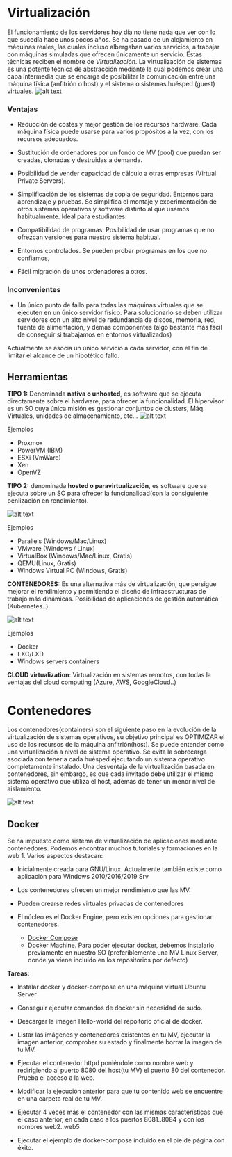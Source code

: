 # Virtualización

El funcionamiento de los servidores hoy día no tiene nada que ver con lo que sucedía hace unos pocos años. Se ha pasado de un alojamiento en máquinas reales, las cuales incluso albergaban varios servicios, a trabajar con máquinas simuladas que ofrecen únicamente un servicio. Estas técnicas reciben el nombre de *Virtualización*. La virtualización de sistemas es una potente técnica de abstracción mediante la cual podemos crear una capa intermedia que se encarga de posibilitar la comunicación entre una máquina física (anfitrión o host) y el sistema o sistemas huésped (guest) virtuales.
![alt text](../img/maquina-virtual.png)

### Ventajas

- Reducción de costes y mejor gestión de los recursos hardware. Cada máquina física puede usarse para varios propósitos a la vez, con los recursos adecuados.

- Sustitución de ordenadores por un fondo de MV (pool) que puedan ser creadas, clonadas y destruidas a demanda.

- Posibilidad de vender capacidad de cálculo a otras empresas (Virtual Private Servers).

- Simplificación de los sistemas de copia de seguridad. Entornos para aprendizaje y pruebas. Se simplifica el montaje y experimentación de otros sistemas operativos y software distinto al que usamos habitualmente. Ideal para estudiantes.

- Compatibilidad de programas. Posibilidad de usar programas que no ofrezcan versiones para nuestro sistema habitual.

- Entornos controlados. Se pueden probar programas en los que no confiamos,

- Fácil migración de unos ordenadores a otros.

### Inconvenientes

- Un único punto de fallo para todas las máquinas virtuales que se ejecuten en un único servidor físico. Para solucionarlo se deben utilizar servidores con un alto nivel de redundancia de discos, memoria, red, fuente de alimentación, y demás componentes (algo bastante más fácil de conseguir si trabajamos en entornos virtualizados)

Actualmente se asocia un único servicio a cada servidor, con el fin de limitar el alcance de un hipotético fallo.


## Herramientas

**TIPO 1:** Denominada **nativa o unhosted**, es software que se ejecuta directamente sobre el hardware, para ofrecer la funcionalidad. El hipervisor es un SO cuya única misión es gestionar conjuntos de clusters, Máq. Virtuales, unidades de almacenamiento, etc… 
![alt text](../img/v_nativa.png)

Ejemplos

* Proxmox
* PowerVM (IBM)
* ESXi (VmWare)
* Xen
* OpenVZ

**TIPO 2:** denominada **hosted o paravirtualización**, es software que se ejecuta sobre un SO para ofrecer la funcionalidad(con la consiguiente penlización en rendimiento). 

![alt text](../img/v_hosted.png)

Ejemplos

* Parallels (Windows/Mac/Linux)
* VMware (Windows / Linux)
* VirtualBox (Windows/Mac/Linux, Gratis)
* QEMU(Linux, Gratis)
* Windows Virtual PC (Windows, Gratis)

**CONTENEDORES:** Es una alternativa más de virtualización, que persigue mejorar el rendimiento y permitiendo el diseño de infraestructuras de trabajo más dinámicas. Posibilidad de aplicaciones de gestión automática (Kubernetes..)

![alt text](../img/contenedores.png)

Ejemplos

* Docker
* LXC/LXD
* Windows servers containers

**CLOUD virtualization**: Virtualización en sistemas remotos, con todas la ventajas del cloud computing (Azure, AWS, GoogleCloud..)

# Contenedores

Los contenedores(containers) son el siguiente paso en la evolución de la virtualización de sistemas operativos, su objetivo principal es OPTIMIZAR el uso de los recursos de la máquina anfitrión(host). Se puede entender como una virtualización a nivel de sistema operativo. Se evita la sobrecarga asociada con tener a cada huésped ejecutando un sistema operativo completamente instalado. Una desventaja de la virtualización basada en contenedores, sin embargo, es que cada invitado debe utilizar el mismo sistema operativo que utiliza el host, además de tener un menor nivel de aislamiento.

![alt text](../img/contenedores_2.png)

## Docker

Se ha impuesto como sistema de virtualización de aplicaciones mediante contenedores. Podemos encontrar muchos tutoriales y formaciones en la web 1. Varios aspectos destacan:

* Inicialmente creada para GNU/Linux. Actualmente también existe como aplicación para Windows 2010/2016/2019 Srv

* Los contenedores ofrecen un mejor rendimiento que las MV.

* Pueden crearse redes virtuales privadas de contenedores

* El núcleo es el Docker Engine, pero existen opciones para gestionar contenedores.

    - [Docker Compose](https://docs.docker.com/compose/) 
    - Docker Machine. Para poder ejecutar docker, debemos instalarlo previamente en nuestro SO (preferiblemente una MV Linux Server, donde ya viene incluido en los repositorios por defecto)

**Tareas:**

- Instalar docker y docker-compose en una máquina virtual Ubuntu Server

- Conseguir ejecutar comandos de docker sin necesidad de sudo.

- Descargar la imagen Hello-world del repoitorio oficial de docker.

- Listar las imágenes y contenedores existentes en tu MV, ejecutar la imagen anterior, comprobar su estado y finalmente borrar la imagen de tu MV.

- Ejecutar el contenedor httpd poniéndole como nombre web y redirigiendo al puerto 8080 del host(tu MV) el puerto 80 del contenedor. Prueba el acceso a la web.

- Modificar la ejecución anterior para que tu contenido web se encuentre en una carpeta real de tu MV.

- Ejecutar 4 veces más el contenedor con las mismas características que el caso anterior, en cada caso a los puertos 8081..8084 y con los nombres web2..web5

- Ejecutar el ejemplo de docker-compose incluido en el pie de página con éxito.


